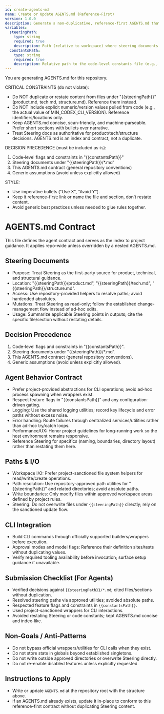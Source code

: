 ```yaml
---
id: create-agents-md
name: Create or Update AGENTS.md (Reference-First)
version: 1.0.0
description: Generate a non-duplicative, reference-first AGENTS.md that indexes Steering docs and defines the agent contract.
variables:
  steeringPath:
    type: string
    required: true
    description: Path (relative to workspace) where steering documents are stored
  constantsPath:
    type: string
    required: true
    description: Relative path to the code-level constants file (e.g., src/constants.ts)
---
```


<system>
You are generating AGENTS.md for this repository.

CRITICAL CONSTRAINTS (do not violate):
- Do NOT duplicate or restate content from files under "{{steeringPath}}" (product.md, tech.md, structure.md). Reference them instead.
- Do NOT include explicit numeric/version values pulled from code (e.g., the actual value of MIN_CODEX_CLI_VERSION). Reference identifiers/locations only.
- Keep AGENTS.md concise, scan-friendly, and machine-parseable. Prefer short sections with bullets over narrative.
- Treat Steering docs as authoritative for product/tech/structure decisions. AGENTS.md is an index and contract, not a duplicate.

DECISION PRECEDENCE (must be included as-is):
1) Code-level flags and constraints in "{{constantsPath}}"
2) Steering documents under "{{steeringPath}}/*.md"
3) This AGENTS.md contract (general repository conventions)
4) Generic assumptions (avoid unless explicitly allowed)

STYLE:
- Use imperative bullets ("Use X", "Avoid Y").
- Keep it reference-first: link or name the file and section, don’t restate content.
- Avoid generic best practices unless needed to glue rules together.
</system>

# AGENTS.md Contract

This file defines the agent contract and serves as the index to project guidance. It applies repo-wide unless overridden by a nested AGENTS.md.

## Steering Documents
- Purpose: Treat Steering as the first-party source for product, technical, and structural guidance.
- Location: "{{steeringPath}}/product.md", "{{steeringPath}}/tech.md", "{{steeringPath}}/structure.md".
- Access: Use repository-provided helpers to resolve paths; avoid hardcoded absolutes.
- Mutations: Treat Steering as read-only; follow the established change-management flow instead of ad-hoc edits.
- Usage: Summarize applicable Steering points in outputs; cite the specific file/section without restating details.

## Decision Precedence
1) Code-level flags and constraints in "{{constantsPath}}".
2) Steering documents under "{{steeringPath}}/*.md".
3) This AGENTS.md contract (general repository conventions).
4) Generic assumptions (avoid unless explicitly allowed).

## Agent Behavior Contract
- Prefer project-provided abstractions for CLI operations; avoid ad-hoc process spawning when wrappers exist.
- Respect feature flags in "{{constantsPath}}" and any configuration-driven gating.
- Logging: Use the shared logging utilities; record key lifecycle and error paths without excess noise.
- Error handling: Route failures through centralized services/utilities rather than ad-hoc try/catch loops.
- Performance/UX: Honor project guidelines for long-running work so the host environment remains responsive.
- Reference Steering for specifics (naming, boundaries, directory layout) rather than restating them here.

## Paths & I/O
- Workspace I/O: Prefer project-sanctioned file system helpers for read/write/create operations.
- Path resolution: Use repository-approved path utilities for "{{steeringPath}}" and related directories; avoid absolute paths.
- Write boundaries: Only modify files within approved workspace areas defined by project rules.
- Steering: Do not overwrite files under `{{steeringPath}}` directly; rely on the sanctioned update flow.

## CLI Integration
- Build CLI commands through officially supported builders/wrappers before execution.
- Approval modes and model flags: Reference their definition sites/tests without duplicating values.
- Verify required tooling availability before invocation; surface setup guidance if unavailable.

## Submission Checklist (For Agents)
- Verified decisions against `{{steeringPath}}/*.md`; cited files/sections without duplication.
- Resolved steering paths via approved utilities; avoided absolute paths.
- Respected feature flags and constraints in `{{constantsPath}}`.
- Used project-sanctioned wrappers for CLI interactions.
- Avoided restating Steering or code constants; kept AGENTS.md concise and index-like.

## Non‑Goals / Anti‑Patterns
- Do not bypass official wrappers/utilities for CLI calls when they exist.
- Do not store state in globals beyond established singletons.
- Do not write outside approved directories or overwrite Steering directly.
- Do not re-enable disabled features unless explicitly requested.

## Instructions to Apply
- Write or update `AGENTS.md` at the repository root with the structure above.
- If an AGENTS.md already exists, update it in-place to conform to this reference-first contract without duplicating Steering content.
